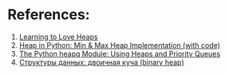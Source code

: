 
# References:

1. [Learning to Love Heaps](https://medium.com/basecs/learning-to-love-heaps-cef2b273a238)
2. [Heap in Python: Min & Max Heap Implementation (with code)](https://favtutor.com/blogs/heap-in-python)
3. [The Python heapq Module: Using Heaps and Priority Queues](https://realpython.com/python-heapq-module/)
4. [Структуры данных: двоичная куча (binary heap)](https://habr.com/ru/articles/112222/)